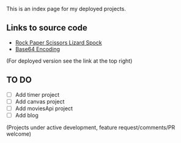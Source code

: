 This is an index page for my deployed projects.

## Links to source code

- <a href="https://github.com/3willows/rpsLizardSpock" target="_blank">Rock Paper Scissors Lizard Spock</a>
- <a href="https://github.com/3willows/messages" target="_blank">Base64 Encoding</a>

(For deployed version see the link at the top right)

## TO DO

- [ ] Add timer project
- [ ] Add canvas project
- [ ] Add moviesApi project
- [ ] Add blog

(Projects under active development, feature request/comments/PR welcome)
